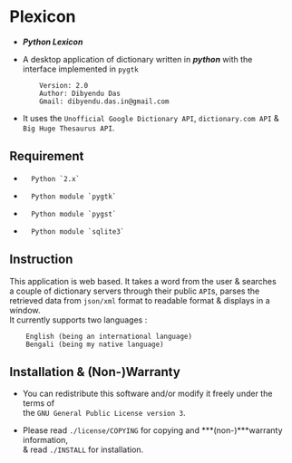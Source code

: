 Plexicon
=========
-   ***Python Lexicon***  
-   A desktop application of dictionary written in ***python*** with the  
    interface implemented in `pygtk`

            Version: 2.0
            Author: Dibyendu Das
            Gmail: dibyendu.das.in@gmail.com

-   It uses the `Unofficial Google Dictionary API`, `dictionary.com API` &  
    `Big Huge Thesaurus API`.

Requirement
----------
-       Python `2.x`
-       Python module `pygtk`
-       Python module `pygst`
-       Python module `sqlite3`


Instruction
----------
   This application is web based. It takes a word from the user & searches  
a couple of dictionary servers through their public `API`s, parses the  
retrieved data from `json/xml` format to readable format & displays in a window.  
It currently supports two languages :  

        English (being an international language)
        Bengali (being my native language)

Installation & (Non-)Warranty
----------
-	You can redistribute this software and/or modify it freely under the terms of  
the `GNU General Public License version 3`.

-	Please read `./license/COPYING` for copying and ***(non-)***warranty information,  
& read `./INSTALL` for installation.